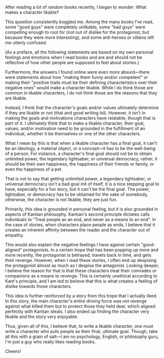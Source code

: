 After reading a lot of random books recently, I began to wonder: What makes a character likable?

This question consistently boggled me. Among the many books I’ve read, some "good guys" were completely unlikable, some "bad guys" were compelling enough to root for (not out of dislike for the protagonist, but because they were more interesting), and some anti-heroes or villains left me utterly confused.

(As a preface, all the following statements are based on my own personal feelings and emotions when I read books and are and should not be reflective of how other people are supposed to feel about stories.)

Furthermore, the answers I found online were even more absurd—there were statements about how "making them funny and/or competent" or making their "positive traits must be their defining characteristics over their negative ones" would make a character likable. While I do think those are common in likable characters, I do not think those are the reasons that they are likable.

Instead, I think that the character's goals and/or values ultimately determine if they are likable or not (that and good writing lol). However, it isn't in making the goals and motivations characters have relatable, though that is part of it. I ultimately think that to make a likable character, their goal, values, and/or motivation need to be grounded in the fulfillment of an individual, whether it be themselves or one of the other characters. 

What I mean by this is that when a likable character has a final goal, it can't be an ideology, a material object, or a concept—it has to be the well-being of a person. For instance, a character's final goal should not be to obtain unlimited power, the legendary lightsaber, or universal democracy, rather, it should be their own happiness, the happiness of their friends or family, or even the happiness of a pet.

That is not to say that getting unlimited power, a legendary lightsaber, or universal democracy isn't a bad goal init of itself, it is a nice stepping goal to have, especially for a fun story, but it can't be the final goal. The power, lightsaber, or democracy has to be obtained for the sake of somebody, otherwise, the character is not likable, they are just fun.

Primarily, this idea is grounded in personal feeling, but it is also grounded in aspects of Kantian philosophy. Kantian's second principle dictates calls individuals to "Treat people as an end, and never as a means to an end". In the case of stories, when characters place people as ends, I believe that it creates an inherent affinity between the reader and the character out of empathy.

This would also explain the negative feelings I have against certain "good-aligned" protagonists. In a certain trope that has been popping up more and more recently, the protagonist is betrayed, travels back in time, and gets their revenge. However, when I read these stories, I often end up despising the protagonist almost as much as I despise the antagonist. Looking deeper, I believe the reason for that is that these characters treat their comrades or companions as a means to revenge. This is certainly unethical according to Kant's principle, and I am led to believe that this is what creates a feeling of dislike towards those characters. 

This idea is further reinforced by a story from this trope that I actually liked. In this story, the main character's entire driving force was not revenge against what killed them but to protect those they held dear, which aligned perfectly with Kantian ideals. I also ended up finding the character very likable and the story very enjoyable.

Thus, given all of this, I believe that, to write a likable character, one must write a character who puts people as their final, ultimate goal. Though, take all this with a grain of salt—I am no psychology, English, or philosophy guru, I'm just a guy who really likes reading books. 

Cheers!